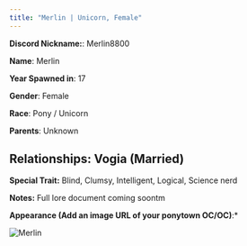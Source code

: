 ```yaml
---
title: "Merlin | Unicorn, Female"
---
```


**Discord Nickname:**: Merlin8800

**Name**: Merlin

**Year Spawned in**: 17

**Gender**: Female

**Race**: Pony / Unicorn

**Parents**: Unknown

**Relationships**: Vogia (Married)
---

**Special Trait:** Blind, Clumsy, Intelligent, Logical, Science nerd


**Notes:** Full lore document coming soontm

**Appearance (Add an image URL of your ponytown OC/OC)**:*

![Merlin](https://cdn.discordapp.com/attachments/1130958732516413520/1143611459528577045/image.png)
